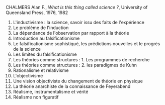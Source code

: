 CHALMERS Alan F., _What is this thing called science ?_, University of Queensland Press, 1976, 1982

1.  L'inductivisme : la science, savoir issu des faits de l'expérience
2.  Le problème de l'induction
3.  La dépendance de l'observation par rapport à la théorie
4.  Introduction au falsificationisme
5.  Le falsificationisme sophistiqué, les prédictions nouvelles et le progrès de la science
6.  Les limites du falsificationisme
7.  Les théories comme structures : 1. Les programmes de recherche
8.  Les théories comme structures : 2. les paradigmes de Kuhn
9.  Rationalisme et relativisme
10.  L'objectivisme
11.  Une vision objectiviste du changement de théorie en physique
12.  La théorie anarchiste de la connaissance de Feyerabend
13.  Réalisme, instrumentalisme et vérité
14.  Réalisme non figuratif